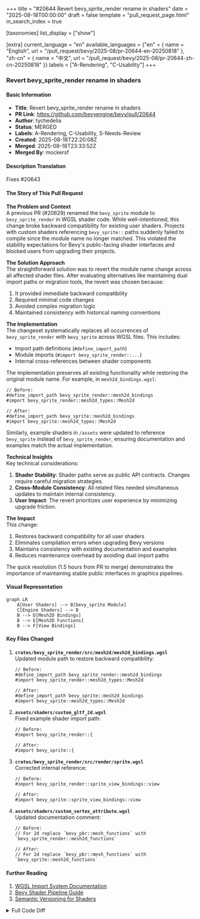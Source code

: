 +++
title = "#20644 Revert bevy_sprite_render rename in shaders"
date = "2025-08-18T00:00:00"
draft = false
template = "pull_request_page.html"
in_search_index = true

[taxonomies]
list_display = ["show"]

[extra]
current_language = "en"
available_languages = {"en" = { name = "English", url = "/pull_request/bevy/2025-08/pr-20644-en-20250818" }, "zh-cn" = { name = "中文", url = "/pull_request/bevy/2025-08/pr-20644-zh-cn-20250818" }}
labels = ["A-Rendering", "C-Usability"]
+++

### Revert bevy_sprite_render rename in shaders

#### Basic Information
- **Title**: Revert bevy_sprite_render rename in shaders  
- **PR Link**: https://github.com/bevyengine/bevy/pull/20644  
- **Author**: tychedelia  
- **Status**: MERGED  
- **Labels**: A-Rendering, C-Usability, S-Needs-Review  
- **Created**: 2025-08-18T22:20:08Z  
- **Merged**: 2025-08-18T23:33:52Z  
- **Merged By**: mockersf  

#### Description Translation
Fixes #20643  

#### The Story of This Pull Request

**The Problem and Context**  
A previous PR (#20629) renamed the `bevy_sprite` module to `bevy_sprite_render` in WGSL shader code. While well-intentioned, this change broke backward compatibility for existing user shaders. Projects with custom shaders referencing `bevy_sprite::` paths suddenly failed to compile since the module name no longer matched. This violated the stability expectations for Bevy's public-facing shader interfaces and blocked users from upgrading their projects.

**The Solution Approach**  
The straightforward solution was to revert the module name change across all affected shader files. After evaluating alternatives like maintaining dual import paths or migration tools, the revert was chosen because:  
1. It provided immediate backward compatibility  
2. Required minimal code changes  
3. Avoided complex migration logic  
4. Maintained consistency with historical naming conventions  

**The Implementation**  
The changeset systematically replaces all occurrences of `bevy_sprite_render` with `bevy_sprite` across WGSL files. This includes:  
- Import path definitions (`#define_import_path`)  
- Module imports (`#import bevy_sprite_render::...`)  
- Internal cross-references between shader components  

The implementation preserves all existing functionality while restoring the original module name. For example, in `mesh2d_bindings.wgsl`:  

```wgsl
// Before:
#define_import_path bevy_sprite_render::mesh2d_bindings
#import bevy_sprite_render::mesh2d_types::Mesh2d

// After:
#define_import_path bevy_sprite::mesh2d_bindings
#import bevy_sprite::mesh2d_types::Mesh2d
```

Similarly, example shaders in `/assets` were updated to reference `bevy_sprite` instead of `bevy_sprite_render`, ensuring documentation and examples match the actual implementation.

**Technical Insights**  
Key technical considerations:  
1. **Shader Stability**: Shader paths serve as public API contracts. Changes require careful migration strategies.  
2. **Cross-Module Consistency**: All related files needed simultaneous updates to maintain internal consistency.  
3. **User Impact**: The revert prioritizes user experience by minimizing upgrade friction.  

**The Impact**  
This change:  
1. Restores backward compatibility for all user shaders  
2. Eliminates compilation errors when upgrading Bevy versions  
3. Maintains consistency with existing documentation and examples  
4. Reduces maintenance overhead by avoiding dual import paths  

The quick resolution (1.5 hours from PR to merge) demonstrates the importance of maintaining stable public interfaces in graphics pipelines.

#### Visual Representation
```mermaid
graph LR
    A[User Shaders] --> B[bevy_sprite Module]
    C[Engine Shaders] --> B
    B --> D[Mesh2D Bindings]
    B --> E[Mesh2D Functions]
    B --> F[View Bindings]
```

#### Key Files Changed

1. **`crates/bevy_sprite_render/src/mesh2d/mesh2d_bindings.wgsl`**  
   Updated module path to restore backward compatibility:  
   ```wgsl
   // Before:
   #define_import_path bevy_sprite_render::mesh2d_bindings
   #import bevy_sprite_render::mesh2d_types::Mesh2d
   
   // After:
   #define_import_path bevy_sprite::mesh2d_bindings
   #import bevy_sprite::mesh2d_types::Mesh2d
   ```

2. **`assets/shaders/custom_gltf_2d.wgsl`**  
   Fixed example shader import path:  
   ```wgsl
   // Before:
   #import bevy_sprite_render::{
   
   // After:
   #import bevy_sprite::{
   ```

3. **`crates/bevy_sprite_render/src/render/sprite.wgsl`**  
   Corrected internal reference:  
   ```wgsl
   // Before:
   #import bevy_sprite_render::sprite_view_bindings::view
   
   // After:
   #import bevy_sprite::sprite_view_bindings::view
   ```

4. **`assets/shaders/custom_vertex_attribute.wgsl`**  
   Updated documentation comment:  
   ```wgsl
   // Before:
   // For 2d replace `bevy_pbr::mesh_functions` with `bevy_sprite_render::mesh2d_functions`
   
   // After:
   // For 2d replace `bevy_pbr::mesh_functions` with `bevy_sprite::mesh2d_functions`
   ```

#### Further Reading
1. [WGSL Import System Documentation](https://gpuweb.github.io/gpuweb/wgsl/#imports)  
2. [Bevy Shader Pipeline Guide](https://bevyengine.org/learn/book/getting-started/shaders/)  
3. [Semantic Versioning for Shaders](https://www.jeremyong.com/graphics/2021/08/31/semver-for-shaders/)  

<details>
<summary>Full Code Diff</summary>

```diff
diff --git a/assets/shaders/custom_gltf_2d.wgsl b/assets/shaders/custom_gltf_2d.wgsl
index e24315eb8d011..b92b09858bf76 100644
--- a/assets/shaders/custom_gltf_2d.wgsl
+++ b/assets/shaders/custom_gltf_2d.wgsl
@@ -1,4 +1,4 @@
-#import bevy_sprite_render::{
+#import bevy_sprite::{
     mesh2d_view_bindings::globals,
     mesh2d_functions::{get_world_from_local, mesh2d_position_local_to_clip},
 }
diff --git a/assets/shaders/custom_material_2d.wgsl b/assets/shaders/custom_material_2d.wgsl
index 672686d74e227..a90cd76b6cd08 100644
--- a/assets/shaders/custom_material_2d.wgsl
+++ b/assets/shaders/custom_material_2d.wgsl
@@ -1,4 +1,4 @@
-#import bevy_sprite_render::mesh2d_vertex_output::VertexOutput
+#import bevy_sprite::mesh2d_vertex_output::VertexOutput
 // we can import items from shader modules in the assets folder with a quoted path
 #import "shaders/custom_material_import.wgsl"::COLOR_MULTIPLIER
 
diff --git a/assets/shaders/custom_vertex_attribute.wgsl b/assets/shaders/custom_vertex_attribute.wgsl
index cb6b48b2d32a8..55a78126712b6 100644
--- a/assets/shaders/custom_vertex_attribute.wgsl
+++ b/assets/shaders/custom_vertex_attribute.wgsl
@@ -1,4 +1,4 @@
-// For 2d replace `bevy_pbr::mesh_functions` with `bevy_sprite_render::mesh2d_functions`
+// For 2d replace `bevy_pbr::mesh_functions` with `bevy_sprite::mesh2d_functions`
 // and `mesh_position_local_to_clip` with `mesh2d_position_local_to_clip`.
 #import bevy_pbr::mesh_functions::{get_world_from_local, mesh_position_local_to_clip}
 
diff --git a/crates/bevy_sprite_render/src/mesh2d/color_material.wgsl b/crates/bevy_sprite_render/src/mesh2d/color_material.wgsl
index c969977bbc67f..bb3972426bbe5 100644
--- a/crates/bevy_sprite_render/src/mesh2d/color_material.wgsl
+++ b/crates/bevy_sprite_render/src/mesh2d/color_material.wgsl
@@ -1,4 +1,4 @@
-#import bevy_sprite_render::{
+#import bevy_sprite::{
     mesh2d_vertex_output::VertexOutput,
     mesh2d_view_bindings::view,
 }
diff --git a/crates/bevy_sprite_render/src/mesh2d/mesh2d.wgsl b/crates/bevy_sprite_render/src/mesh2d/mesh2d.wgsl
index b5f0b45ae97ea..e909608be8ba1 100644
--- a/crates/bevy_sprite_render/src/mesh2d/mesh2d.wgsl
+++ b/crates/bevy_sprite_render/src/mesh2d/mesh2d.wgsl
@@ -1,4 +1,4 @@
-#import bevy_sprite_render::{
+#import bevy_sprite::{
     mesh2d_functions as mesh_functions,
     mesh2d_vertex_output::VertexOutput,
     mesh2d_view_bindings::view,
diff --git a/crates/bevy_sprite_render/src/mesh2d/mesh2d_bindings.wgsl b/crates/bevy_sprite_render/src/mesh2d/mesh2d_bindings.wgsl
index 5f24007da573d..fc2bf643d5437 100644
--- a/crates/bevy_sprite_render/src/mesh2d/mesh2d_bindings.wgsl
+++ b/crates/bevy_sprite_render/src/mesh2d/mesh2d_bindings.wgsl
@@ -1,6 +1,6 @@
-#define_import_path bevy_sprite_render::mesh2d_bindings
+#define_import_path bevy_sprite::mesh2d_bindings
 
-#import bevy_sprite_render::mesh2d_types::Mesh2d
+#import bevy_sprite::mesh2d_types::Mesh2d
 
 #ifdef PER_OBJECT_BUFFER_BATCH_SIZE
 @group(1) @binding(0) var<uniform> mesh: array<Mesh2d, #{PER_OBJECT_BUFFER_BATCH_SIZE}u>;
diff --git a/crates/bevy_sprite_render/src/mesh2d/mesh2d_functions.wgsl b/crates/bevy_sprite_render/src/mesh2d/mesh2d_functions.wgsl
index 7564514f77297..dbd73fb171f3f 100644
--- a/crates/bevy_sprite_render/src/mesh2d/mesh2d_functions.wgsl
+++ b/crates/bevy_sprite_render/src/mesh2d/mesh2d_functions.wgsl
@@ -1,6 +1,6 @@
-#define_import_path bevy_sprite_render::mesh2d_functions
+#define_import_path bevy_sprite::mesh2d_functions
 
-#import bevy_sprite_render::{
+#import bevy_sprite::{
     mesh2d_view_bindings::view,
     mesh2d_bindings::mesh,
 }
diff --git a/crates/bevy_sprite_render/src/mesh2d/mesh2d_types.wgsl b/crates/bevy_sprite_render/src/mesh2d/mesh2d_types.wgsl
index f7aeee0cd4231..e29264e0bf4f3 100644
--- a/crates/bevy_sprite_render/src/mesh2d/mesh2d_types.wgsl
+++ b/crates/bevy_sprite_render/src/mesh2d/mesh2d_types.wgsl
@@ -1,4 +1,4 @@
-#define_import_path bevy_sprite_render::mesh2d_types
+#define_import_path bevy_sprite::mesh2d_types
 
 struct Mesh2d {
     // Affine 4x3 matrix transposed to 3x4
diff --git a/crates/bevy_sprite_render/src/mesh2d/mesh2d_vertex_output.wgsl b/crates/bevy_sprite_render/src/mesh2d/mesh2d_vertex_output.wgsl
index 32e5363024f13..c7839caffeebb 100644
--- a/crates/bevy_sprite_render/src/mesh2d/mesh2d_vertex_output.wgsl
+++ b/crates/bevy_sprite_render/src/mesh2d/mesh2d_vertex_output.wgsl
@@ -1,4 +1,4 @@
-#define_import_path bevy_sprite_render::mesh2d_vertex_output
+#define_import_path bevy_sprite::mesh2d_vertex_output
 
 struct VertexOutput {
     // this is `clip position` when the struct is used as a vertex stage output 
diff --git a/crates/bevy_sprite_render/src/mesh2d/mesh2d_view_bindings.wgsl b/crates/bevy_sprite_render/src/mesh2d/mesh2d_view_bindings.wgsl
index cb3635a9a2a8d..cc43da65ce35c 100644
--- a/crates/bevy_sprite_render/src/mesh2d/mesh2d_view_bindings.wgsl
+++ b/crates/bevy_sprite_render/src/mesh2d/mesh2d_view_bindings.wgsl
@@ -1,4 +1,4 @@
-#define_import_path bevy_sprite_render::mesh2d_view_bindings
+#define_import_path bevy_sprite::mesh2d_view_bindings
 
 #import bevy_render::view::View
 #import bevy_render::globals::Globals
diff --git a/crates/bevy_sprite_render/src/mesh2d/mesh2d_view_types.wgsl b/crates/bevy_sprite_render/src/mesh2d/mesh2d_view_types.wgsl
index 2b7b55b676cea..7868a05d40ff8 100644
--- a/crates/bevy_sprite_render/src/mesh2d/mesh2d_view_types.wgsl
+++ b/crates/bevy_sprite_render/src/mesh2d/mesh2d_view_types.wgsl
@@ -1,4 +1,4 @@
-#define_import_path bevy_sprite_render::mesh2d_view_types
+#define_import_path bevy_sprite::mesh2d_view_types
 
 #import bevy_render::view
 #import bevy_render::globals
diff --git a/crates/bevy_sprite_render/src/mesh2d/wireframe2d.wgsl b/crates/bevy_sprite_render/src/mesh2d/wireframe2d.wgsl
index bc24e47c28fd3..c7bb3aa791b18 100644
--- a/crates/bevy_sprite_render/src/mesh2d/wireframe2d.wgsl
+++ b/crates/bevy_sprite_render/src/mesh2d/wireframe2d.wgsl
@@ -1,4 +1,4 @@
-#import bevy_sprite_render::mesh2d_vertex_output::VertexOutput
+#import bevy_sprite::mesh2d_vertex_output::VertexOutput
 
 struct PushConstants {
     color: vec4<f32>
diff --git a/crates/bevy_sprite_render/src/render/sprite.wgsl b/crates/bevy_sprite_render/src/render/sprite.wgsl
index f82332c02d630..03e43d0d5b5a3 100644
--- a/crates/bevy_sprite_render/src/render/sprite.wgsl
+++ b/crates/bevy_sprite_render/src/render/sprite.wgsl
@@ -7,7 +7,7 @@
     view::View,
 }
 
-#import bevy_sprite_render::sprite_view_bindings::view
+#import bevy_sprite::sprite_view_bindings::view
 
 struct VertexInput {
     @builtin(vertex_index) index: u32,
diff --git a/crates/bevy_sprite_render/src/render/sprite_view_bindings.wgsl b/crates/bevy_sprite_render/src/render/sprite_view_bindings.wgsl
index 6826c0a8c5031..e3e990538c5f5 100644
--- a/crates/bevy_sprite_render/src/render/sprite_view_bindings.wgsl
+++ b/crates/bevy_sprite_render/src/render/sprite_view_bindings.wgsl
@@ -1,4 +1,4 @@
-#define_import_path bevy_sprite_render::sprite_view_bindings
+#define_import_path bevy_sprite::sprite_view_bindings
 
 #import bevy_render::view::View
 
diff --git a/crates/bevy_sprite_render/src/tilemap_chunk/tilemap_chunk_material.wgsl b/crates/bevy_sprite_render/src/tilemap_chunk/tilemap_chunk_material.wgsl
index b6bf1321f256a..a1442aa006f9a 100644
--- a/crates/bevy_sprite_render/src/tilemap_chunk/tilemap_chunk_material.wgsl
+++ b/crates/bevy_sprite_render/src/tilemap_chunk/tilemap_chunk_material.wgsl
@@ -1,4 +1,4 @@
-#import bevy_sprite_render::{
+#import bevy_sprite::{
     mesh2d_functions as mesh_functions,
     mesh2d_view_bindings::view,
     mesh2d_vertex_output::VertexOutput,
```

</details>